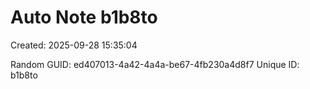 ﻿# Auto Note b1b8to
Created: 2025-09-28 15:35:04

Random GUID: ed407013-4a42-4a4a-be67-4fb230a4d8f7
Unique ID: b1b8to
